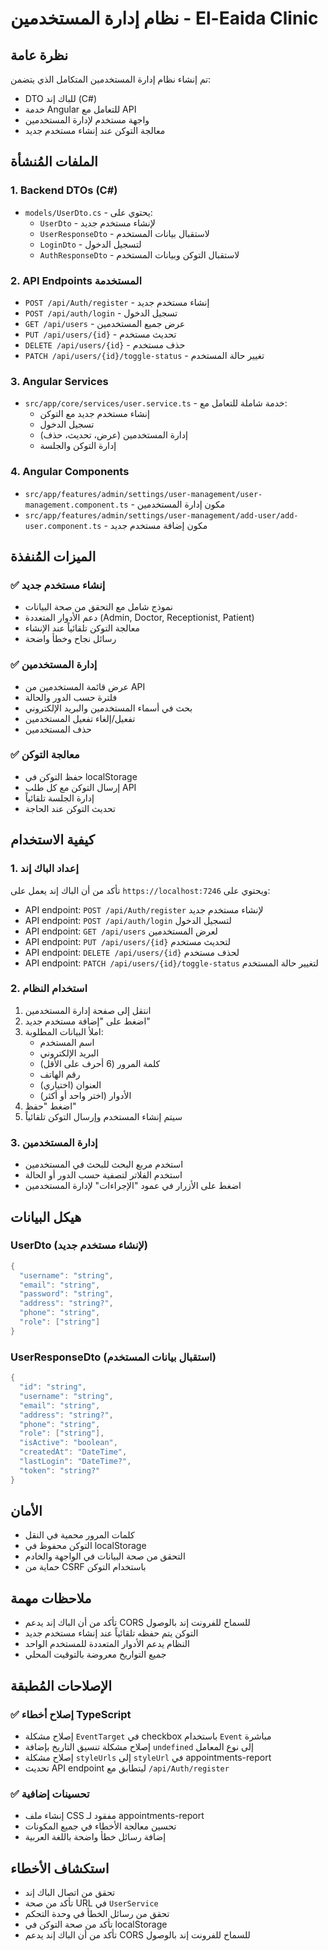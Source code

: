 # نظام إدارة المستخدمين - El-Eaida Clinic

## نظرة عامة
تم إنشاء نظام إدارة المستخدمين المتكامل الذي يتضمن:
- DTO للباك إند (C#)
- خدمة Angular للتعامل مع API
- واجهة مستخدم لإدارة المستخدمين
- معالجة التوكن عند إنشاء مستخدم جديد

## الملفات المُنشأة

### 1. Backend DTOs (C#)
- `models/UserDto.cs` - يحتوي على:
  - `UserDto` - لإنشاء مستخدم جديد
  - `UserResponseDto` - لاستقبال بيانات المستخدم
  - `LoginDto` - لتسجيل الدخول
  - `AuthResponseDto` - لاستقبال التوكن وبيانات المستخدم

### 2. API Endpoints المستخدمة
- `POST /api/Auth/register` - إنشاء مستخدم جديد
- `POST /api/auth/login` - تسجيل الدخول
- `GET /api/users` - عرض جميع المستخدمين
- `PUT /api/users/{id}` - تحديث مستخدم
- `DELETE /api/users/{id}` - حذف مستخدم
- `PATCH /api/users/{id}/toggle-status` - تغيير حالة المستخدم

### 3. Angular Services
- `src/app/core/services/user.service.ts` - خدمة شاملة للتعامل مع:
  - إنشاء مستخدم جديد مع التوكن
  - تسجيل الدخول
  - إدارة المستخدمين (عرض، تحديث، حذف)
  - إدارة التوكن والجلسة

### 4. Angular Components
- `src/app/features/admin/settings/user-management/user-management.component.ts` - مكون إدارة المستخدمين
- `src/app/features/admin/settings/user-management/add-user/add-user.component.ts` - مكون إضافة مستخدم جديد

## الميزات المُنفذة

### ✅ إنشاء مستخدم جديد
- نموذج شامل مع التحقق من صحة البيانات
- دعم الأدوار المتعددة (Admin, Doctor, Receptionist, Patient)
- معالجة التوكن تلقائياً عند الإنشاء
- رسائل نجاح وخطأ واضحة

### ✅ إدارة المستخدمين
- عرض قائمة المستخدمين من API
- فلترة حسب الدور والحالة
- بحث في أسماء المستخدمين والبريد الإلكتروني
- تفعيل/إلغاء تفعيل المستخدمين
- حذف المستخدمين

### ✅ معالجة التوكن
- حفظ التوكن في localStorage
- إرسال التوكن مع كل طلب API
- إدارة الجلسة تلقائياً
- تحديث التوكن عند الحاجة

## كيفية الاستخدام

### 1. إعداد الباك إند
تأكد من أن الباك إند يعمل على `https://localhost:7246` ويحتوي على:
- API endpoint: `POST /api/Auth/register` لإنشاء مستخدم جديد
- API endpoint: `POST /api/auth/login` لتسجيل الدخول
- API endpoint: `GET /api/users` لعرض المستخدمين
- API endpoint: `PUT /api/users/{id}` لتحديث مستخدم
- API endpoint: `DELETE /api/users/{id}` لحذف مستخدم
- API endpoint: `PATCH /api/users/{id}/toggle-status` لتغيير حالة المستخدم

### 2. استخدام النظام
1. انتقل إلى صفحة إدارة المستخدمين
2. اضغط على "إضافة مستخدم جديد"
3. املأ البيانات المطلوبة:
   - اسم المستخدم
   - البريد الإلكتروني
   - كلمة المرور (6 أحرف على الأقل)
   - رقم الهاتف
   - العنوان (اختياري)
   - الأدوار (اختر واحد أو أكثر)
4. اضغط "حفظ"
5. سيتم إنشاء المستخدم وإرسال التوكن تلقائياً

### 3. إدارة المستخدمين
- استخدم مربع البحث للبحث في المستخدمين
- استخدم الفلاتر لتصفية حسب الدور أو الحالة
- اضغط على الأزرار في عمود "الإجراءات" لإدارة المستخدمين

## هيكل البيانات

### UserDto (لإنشاء مستخدم جديد)
```csharp
{
  "username": "string",
  "email": "string", 
  "password": "string",
  "address": "string?",
  "phone": "string",
  "role": ["string"]
}
```

### UserResponseDto (استقبال بيانات المستخدم)
```csharp
{
  "id": "string",
  "username": "string",
  "email": "string",
  "address": "string?",
  "phone": "string", 
  "role": ["string"],
  "isActive": "boolean",
  "createdAt": "DateTime",
  "lastLogin": "DateTime?",
  "token": "string?"
}
```

## الأمان
- كلمات المرور محمية في النقل
- التوكن محفوظ في localStorage
- التحقق من صحة البيانات في الواجهة والخادم
- حماية من CSRF باستخدام التوكن

## ملاحظات مهمة
- تأكد من أن الباك إند يدعم CORS للسماح للفرونت إند بالوصول
- التوكن يتم حفظه تلقائياً عند إنشاء مستخدم جديد
- النظام يدعم الأدوار المتعددة للمستخدم الواحد
- جميع التواريخ معروضة بالتوقيت المحلي

## الإصلاحات المُطبقة

### ✅ إصلاح أخطاء TypeScript
- إصلاح مشكلة `EventTarget` في checkbox باستخدام `Event` مباشرة
- إصلاح مشكلة تنسيق التاريخ بإضافة `undefined` إلى نوع المعامل
- إصلاح مشكلة `styleUrls` إلى `styleUrl` في appointments-report
- تحديث API endpoint ليتطابق مع `/api/Auth/register`

### ✅ تحسينات إضافية
- إنشاء ملف CSS مفقود لـ appointments-report
- تحسين معالجة الأخطاء في جميع المكونات
- إضافة رسائل خطأ واضحة باللغة العربية

## استكشاف الأخطاء
- تحقق من اتصال الباك إند
- تأكد من صحة URL في `UserService`
- تحقق من رسائل الخطأ في وحدة التحكم
- تأكد من صحة التوكن في localStorage
- تأكد من أن الباك إند يدعم CORS للسماح للفرونت إند بالوصول
